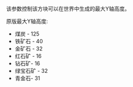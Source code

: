 该参数控制该方块可以在世界中生成的最大Y轴高度。

原版最大Y轴高度:
* 煤炭 - 125
* 铁矿石 - 40
* 金矿石 - 32
* 红石矿 - 16
* 钻石矿- 16
* 绿宝石矿 - 32
* 青金石- 31